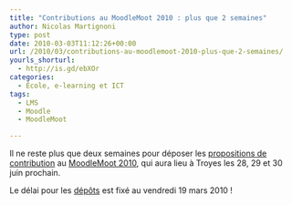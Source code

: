 ```yaml
---
title: "Contributions au MoodleMoot 2010 : plus que 2 semaines"
author: Nicolas Martignoni
type: post
date: 2010-03-03T11:12:26+00:00
url: /2010/03/contributions-au-moodlemoot-2010-plus-que-2-semaines/
yourls_shorturl:
  - http://is.gd/ebXOr
categories:
  - École, e-learning et ICT
tags:
  - LMS
  - Moodle
  - MoodleMoot

---
```

Il ne reste plus que deux semaines pour déposer les [propositions de contribution][1] au [MoodleMoot 2010][2], qui aura lieu à Troyes les 28, 29 et 30 juin prochain.

Le délai pour les [dépôts][3] est fixé au vendredi 19 mars 2010 !

 [1]: http://moodlemoot2010.utt.fr/mod/resource/view.php?id=56
 [2]: http://moodlemoot2010.utt.fr/
 [3]: http://moodlemoot2010.utt.fr/course/view.php?id=4